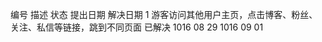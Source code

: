 编号      描述                                                              状态           提出日期            解决日期
1        游客访问其他用户主页，点击博客、粉丝、关注、私信等链接，跳到不同页面     已解决         1016 08 29         1016 09 01

